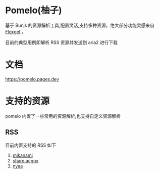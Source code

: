 # Pomelo(柚子)

基于 Bunjs 的资源解析工具,配置灵活,支持多种资源，绝大部分功能灵感来自 [Flexget](https://github.com/Flexget/Flexget) 。

目前的典型用例即解析 RSS 资源并发送到 aria2 进行下载

# 文档

https://pomelo.pages.dev

# 支持的资源

pomelo 内置了一些常用的资源解析,也支持自定义资源解析

## RSS
目前内置支持的 RSS 如下
1. [mikanami](https://mikanani.me/)
2. [share.acgnx](https://share.acgnx.se/)
3. [nyaa](https://nyaa.si/)